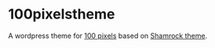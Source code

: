 # 100pixelstheme
A wordpress theme for [100 pixels](http://pixel.valdaris.com/) based on [Shamrock theme](http://demo.mekshq.com/?theme=shamrock).
